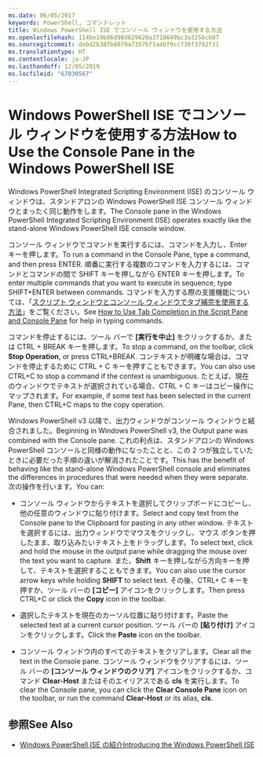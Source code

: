 ```yaml
---
ms.date: 06/05/2017
keywords: PowerShell, コマンドレット
title: Windows PowerShell ISE でコンソール ウィンドウを使用する方法
ms.openlocfilehash: 114be19b86d98d829620a3718649bc3a3256cb07
ms.sourcegitcommit: debd2b38fb8070a7357bf1a4bf9cc736f3702f31
ms.translationtype: HT
ms.contentlocale: ja-JP
ms.lasthandoff: 12/05/2019
ms.locfileid: "67030567"
---
```

# <a name="how-to-use-the-console-pane-in-the-windows-powershell-ise"></a><span data-ttu-id="d241a-103">Windows PowerShell ISE でコンソール ウィンドウを使用する方法</span><span class="sxs-lookup"><span data-stu-id="d241a-103">How to Use the Console Pane in the Windows PowerShell ISE</span></span>

<span data-ttu-id="d241a-104">Windows PowerShell Integrated Scripting Environment (ISE) のコンソール ウィンドウは、スタンドアロンの Windows PowerShell ISE コンソール ウィンドウとまったく同じ動作をします。</span><span class="sxs-lookup"><span data-stu-id="d241a-104">The Console pane in the Windows PowerShell Integrated Scripting Environment (ISE) operates exactly like the stand-alone Windows PowerShell ISE console window.</span></span>

<span data-ttu-id="d241a-105">コンソール ウィンドウでコマンドを実行するには、コマンドを入力し、Enter キーを押します。</span><span class="sxs-lookup"><span data-stu-id="d241a-105">To run a command in the Console Pane, type a command, and then press ENTER.</span></span> <span data-ttu-id="d241a-106">順番に実行する複数のコマンドを入力するには、コマンドとコマンドの間で SHIFT キーを押しながら ENTER キーを押します。</span><span class="sxs-lookup"><span data-stu-id="d241a-106">To enter multiple commands that you want to execute in sequence, type SHIFT+ENTER between commands.</span></span> <span data-ttu-id="d241a-107">コマンドを入力する際の支援機能については、「[スクリプト ウィンドウとコンソール ウィンドウでタブ補完を使用する方法](How-to-Use-Tab-Completion-in-the-Script-Pane-and-Console-Pane.md)」をご覧ください。</span><span class="sxs-lookup"><span data-stu-id="d241a-107">See [How to Use Tab Completion in the Script Pane and Console Pane](How-to-Use-Tab-Completion-in-the-Script-Pane-and-Console-Pane.md) for help in typing commands.</span></span>

<span data-ttu-id="d241a-108">コマンドを停止するには、ツール バーで **[実行を中止]** をクリックするか、または CTRL + BREAK キーを押します。</span><span class="sxs-lookup"><span data-stu-id="d241a-108">To stop a command, on the toolbar, click **Stop Operation**, or press CTRL+BREAK.</span></span> <span data-ttu-id="d241a-109">コンテキストが明確な場合は、コマンドを停止するために CTRL + C キーを押すこともできます。</span><span class="sxs-lookup"><span data-stu-id="d241a-109">You can also use CTRL+C to stop a command if the context is unambiguous.</span></span> <span data-ttu-id="d241a-110">たとえば、現在のウィンドウでテキストが選択されている場合、CTRL + C キーはコピー操作にマップされます。</span><span class="sxs-lookup"><span data-stu-id="d241a-110">For example, if some text has been selected in the current Pane, then CTRL+C maps to the copy operation.</span></span>

<span data-ttu-id="d241a-111">Windows PowerShell v3 以降で、出力ウィンドウがコンソール ウィンドウと結合されました。</span><span class="sxs-lookup"><span data-stu-id="d241a-111">Beginning in Windows PowerShell v3, the Output pane was combined with the Console pane.</span></span> <span data-ttu-id="d241a-112">これの利点は、スタンドアロンの Windows PowerShell コンソールと同様の動作になったことと、この 2 つが独立していたときに必要だった手順の違いが解消されたことです。</span><span class="sxs-lookup"><span data-stu-id="d241a-112">This has the benefit of behaving like the stand-alone Windows PowerShell console and eliminates the differences in procedures that were needed when they were separate.</span></span> <span data-ttu-id="d241a-113">次の操作を行います。</span><span class="sxs-lookup"><span data-stu-id="d241a-113">You can:</span></span>

- <span data-ttu-id="d241a-114">コンソール ウィンドウからテキストを選択してクリップボードにコピーし、他の任意のウィンドウに貼り付けます。</span><span class="sxs-lookup"><span data-stu-id="d241a-114">Select and copy text from the Console pane to the Clipboard for pasting in any other window.</span></span> <span data-ttu-id="d241a-115">テキストを選択するには、出力ウィンドウでマウスをクリックし、マウス ボタンを押したまま、取り込みたいテキスト上をドラッグします。</span><span class="sxs-lookup"><span data-stu-id="d241a-115">To select text, click and hold the mouse in the output pane while dragging the mouse over the text you want to capture.</span></span> <span data-ttu-id="d241a-116">また、**Shift** キーを押しながら方向キーを押して、テキストを選択することもできます。</span><span class="sxs-lookup"><span data-stu-id="d241a-116">You can also use the cursor arrow keys while holding **SHIFT** to select text.</span></span> <span data-ttu-id="d241a-117">その後、CTRL+ C キーを押すか、ツール バーの **[コピー]** アイコンをクリックします。</span><span class="sxs-lookup"><span data-stu-id="d241a-117">Then press CTRL+C or click the **Copy** icon in the toolbar.</span></span>

- <span data-ttu-id="d241a-118">選択したテキストを現在のカーソル位置に貼り付けます。</span><span class="sxs-lookup"><span data-stu-id="d241a-118">Paste the selected text at a current cursor position.</span></span> <span data-ttu-id="d241a-119">ツール バーの **[貼り付け]** アイコンをクリックします。</span><span class="sxs-lookup"><span data-stu-id="d241a-119">Click the **Paste** icon on the toolbar.</span></span>

- <span data-ttu-id="d241a-120">コンソール ウィンドウ内のすべてのテキストをクリアします。</span><span class="sxs-lookup"><span data-stu-id="d241a-120">Clear all the text in the Console pane.</span></span> <span data-ttu-id="d241a-121">コンソール ウィンドウをクリアするには、ツール バーの **[コンソール ウィンドウのクリア]** アイコンをクリックするか、コマンド **Clear-Host** またはそのエイリアスである **cls** を実行します。</span><span class="sxs-lookup"><span data-stu-id="d241a-121">To clear the Console pane, you can click the **Clear Console Pane** icon on the toolbar, or run the command **Clear-Host** or its alias, **cls**.</span></span>

## <a name="see-also"></a><span data-ttu-id="d241a-122">参照</span><span class="sxs-lookup"><span data-stu-id="d241a-122">See Also</span></span>

- [<span data-ttu-id="d241a-123">Windows PowerShell ISE の紹介</span><span class="sxs-lookup"><span data-stu-id="d241a-123">Introducing the Windows PowerShell ISE</span></span>](Introducing-the-Windows-PowerShell-ISE.md)

